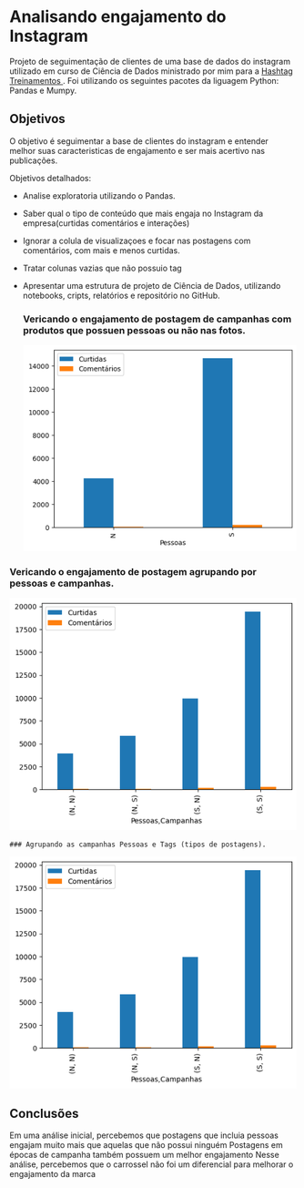 
# Analisando engajamento do Instagram


Projeto de seguimentação de clientes de uma base de dados do instagram utilizado em curso de Ciência de Dados ministrado por mim para a <a href="https://www.hashtagtreinamentos.com/"> Hashtag Treinamentos </a>. Foi utilizando os seguintes pacotes da liguagem Python: Pandas e Mumpy.


## Objetivos


O objetivo é seguimentar a base de clientes do instagram e entender melhor suas caracteristicas de engajamento e ser mais acertivo nas publicações.

Objetivos detalhados:

 - Analise exploratoria utilizando o Pandas.
 - Saber qual o tipo de conteúdo que mais engaja no Instagram da empresa(curtidas comentários e interações)
 - Ignorar a colula de visualizaçoes e focar nas postagens com comentários, com mais e menos curtidas.
 - Tratar colunas vazias que não possuio tag
 - Apresentar uma estrutura de projeto de Ciência de Dados, utilizando notebooks, cripts, relatórios e repositório no GitHub.

   ### Vericando o engajamento de postagem de campanhas com produtos que possuen pessoas  ou não nas fotos.
   ![Postagens_com_ou_sem_pessoas](plotbar001.png)

 ### Vericando o engajamento de postagem agrupando por pessoas e campanhas.
   ![Postagens_com_ou_sem_pessoas](plotbar002.png)
   
    ### Agrupando as campanhas Pessoas e Tags (tipos de postagens).
   ![Postagens_com_ou_sem_pessoas](plotbar002.png)
## Conclusões

Em uma análise inicial, percebemos que postagens que incluia pessoas engajam muito mais que aquelas que não possui ninguém
Postagens em épocas de campanha também possuem um melhor engajamento
Nesse análise, percebemos que o carrossel não foi um diferencial para melhorar o engajamento da marca
